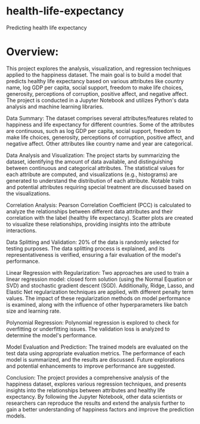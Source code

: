 # health-life-expectancy
Predicting health life expectancy
# Overview:
This project explores the analysis, visualization, and regression techniques applied to the happiness dataset. The main goal is to build a model that predicts healthy life expectancy based on various attributes like country name, log GDP per capita, social support, freedom to make life choices, generosity, perceptions of corruption, positive affect, and negative affect. The project is conducted in a Jupyter Notebook and utilizes Python's data analysis and machine learning libraries.

Data Summary:
The dataset comprises several attributes/features related to happiness and life expectancy for different countries. Some of the attributes are continuous, such as log GDP per capita, social support, freedom to make life choices, generosity, perceptions of corruption, positive affect, and negative affect. Other attributes like country name and year are categorical.

Data Analysis and Visualization:
The project starts by summarizing the dataset, identifying the amount of data available, and distinguishing between continuous and categorical attributes. The statistical values for each attribute are computed, and visualizations (e.g., histograms) are generated to understand the distribution of each attribute. Notable traits and potential attributes requiring special treatment are discussed based on the visualizations.

Correlation Analysis:
Pearson Correlation Coefficient (PCC) is calculated to analyze the relationships between different data attributes and their correlation with the label (healthy life expectancy). Scatter plots are created to visualize these relationships, providing insights into the attribute interactions.

Data Splitting and Validation:
20% of the data is randomly selected for testing purposes. The data splitting process is explained, and its representativeness is verified, ensuring a fair evaluation of the model's performance.

Linear Regression with Regularization:
Two approaches are used to train a linear regression model: closed form solution (using the Normal Equation or SVD) and stochastic gradient descent (SGD). Additionally, Ridge, Lasso, and Elastic Net regularization techniques are applied, with different penalty term values. The impact of these regularization methods on model performance is examined, along with the influence of other hyperparameters like batch size and learning rate.

Polynomial Regression:
Polynomial regression is explored to check for overfitting or underfitting issues. The validation loss is analyzed to determine the model's performance.

Model Evaluation and Prediction:
The trained models are evaluated on the test data using appropriate evaluation metrics. The performance of each model is summarized, and the results are discussed. Future explorations and potential enhancements to improve performance are suggested.

Conclusion:
The project provides a comprehensive analysis of the happiness dataset, explores various regression techniques, and presents insights into the relationships between attributes and healthy life expectancy. By following the Jupyter Notebook, other data scientists or researchers can reproduce the results and extend the analysis further to gain a better understanding of happiness factors and improve the prediction models.
